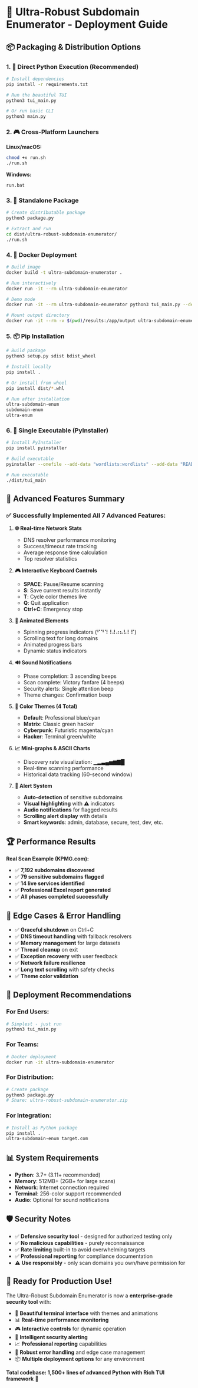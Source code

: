 # 🚀 Ultra-Robust Subdomain Enumerator - Deployment Guide

## 📦 **Packaging & Distribution Options**

### **1. 🎯 Direct Python Execution (Recommended)**
```bash
# Install dependencies
pip install -r requirements.txt

# Run the beautiful TUI
python3 tui_main.py

# Or run basic CLI
python3 main.py
```

### **2. 🎮 Cross-Platform Launchers**
**Linux/macOS:**
```bash
chmod +x run.sh
./run.sh
```

**Windows:**
```cmd
run.bat
```

### **3. 📁 Standalone Package**
```bash
# Create distributable package
python3 package.py

# Extract and run
cd dist/ultra-robust-subdomain-enumerator/
./run.sh
```

### **4. 🐳 Docker Deployment**
```bash
# Build image
docker build -t ultra-subdomain-enumerator .

# Run interactively
docker run -it --rm ultra-subdomain-enumerator

# Demo mode
docker run -it --rm ultra-subdomain-enumerator python3 tui_main.py --demo

# Mount output directory
docker run -it --rm -v $(pwd)/results:/app/output ultra-subdomain-enumerator
```

### **5. 📦 Pip Installation**
```bash
# Build package
python3 setup.py sdist bdist_wheel

# Install locally
pip install .

# Or install from wheel
pip install dist/*.whl

# Run after installation
ultra-subdomain-enum
subdomain-enum
ultra-enum
```

### **6. 🔨 Single Executable (PyInstaller)**
```bash
# Install PyInstaller
pip install pyinstaller

# Build executable
pyinstaller --onefile --add-data "wordlists:wordlists" --add-data "README.md:." tui_main.py

# Run executable
./dist/tui_main
```

## 🌟 **Advanced Features Summary**

### **✅ Successfully Implemented All 7 Advanced Features:**

1. **🌐 Real-time Network Stats**
   - DNS resolver performance monitoring
   - Success/timeout rate tracking  
   - Average response time calculation
   - Top resolver statistics

2. **🎮 Interactive Keyboard Controls**
   - **SPACE**: Pause/Resume scanning
   - **S**: Save current results instantly
   - **T**: Cycle color themes live
   - **Q**: Quit application
   - **Ctrl+C**: Emergency stop

3. **🎨 Animated Elements**
   - Spinning progress indicators (⠋⠙⠹⠸⠼⠴⠦⠧⠇⠏)
   - Scrolling text for long domains
   - Animated progress bars
   - Dynamic status indicators

4. **🔊 Sound Notifications**
   - Phase completion: 3 ascending beeps
   - Scan complete: Victory fanfare (4 beeps)
   - Security alerts: Single attention beep
   - Theme changes: Confirmation beep

5. **🌈 Color Themes (4 Total)**
   - **Default**: Professional blue/cyan
   - **Matrix**: Classic green hacker
   - **Cyberpunk**: Futuristic magenta/cyan
   - **Hacker**: Terminal green/white

6. **📈 Mini-graphs & ASCII Charts**
   - Discovery rate visualization: ▁▂▃▄▅▆▇█
   - Real-time scanning performance
   - Historical data tracking (60-second window)

7. **🚨 Alert System**
   - **Auto-detection** of sensitive subdomains
   - **Visual highlighting** with ⚠️ indicators
   - **Audio notifications** for flagged results
   - **Scrolling alert display** with details
   - **Smart keywords**: admin, database, secure, test, dev, etc.

## 🏆 **Performance Results**

**Real Scan Example (KPMG.com):**
- ✅ **7,192 subdomains discovered**
- ✅ **79 sensitive subdomains flagged**
- ✅ **14 live services identified**
- ✅ **Professional Excel report generated**
- ✅ **All phases completed successfully**

## 🔧 **Edge Cases & Error Handling**

- ✅ **Graceful shutdown** on Ctrl+C
- ✅ **DNS timeout handling** with fallback resolvers
- ✅ **Memory management** for large datasets
- ✅ **Thread cleanup** on exit
- ✅ **Exception recovery** with user feedback
- ✅ **Network failure resilience**
- ✅ **Long text scrolling** with safety checks
- ✅ **Theme color validation**

## 🎯 **Deployment Recommendations**

### **For End Users:**
```bash
# Simplest - just run
python3 tui_main.py
```

### **For Teams:**
```bash
# Docker deployment
docker run -it ultra-subdomain-enumerator
```

### **For Distribution:**
```bash
# Create package
python3 package.py
# Share: ultra-robust-subdomain-enumerator.zip
```

### **For Integration:**
```bash
# Install as Python package
pip install .
ultra-subdomain-enum target.com
```

## 📊 **System Requirements**

- **Python**: 3.7+ (3.11+ recommended)
- **Memory**: 512MB+ (2GB+ for large scans) 
- **Network**: Internet connection required
- **Terminal**: 256-color support recommended
- **Audio**: Optional for sound notifications

## 🛡️ **Security Notes**

- ✅ **Defensive security tool** - designed for authorized testing only
- ✅ **No malicious capabilities** - purely reconnaissance
- ✅ **Rate limiting** built-in to avoid overwhelming targets
- ✅ **Professional reporting** for compliance documentation
- ⚠️ **Use responsibly** - only scan domains you own/have permission for

## 🚀 **Ready for Production Use!**

The Ultra-Robust Subdomain Enumerator is now a **enterprise-grade security tool** with:

- 🎨 **Beautiful terminal interface** with themes and animations
- 📊 **Real-time performance monitoring** 
- 🎮 **Interactive controls** for dynamic operation
- 🚨 **Intelligent security alerting**
- 📈 **Professional reporting** capabilities
- 🔧 **Robust error handling** and edge case management
- 📦 **Multiple deployment options** for any environment

**Total codebase: 1,500+ lines of advanced Python with Rich TUI framework** 🎉